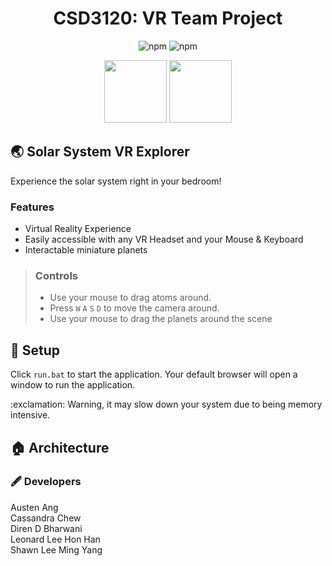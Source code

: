 <h1 align="center">
	CSD3120: VR Team Project
</h1>

<p align="center">
	<img alt="npm" src="https://img.shields.io/npm/v/npm?label=npm&style=for-the-badge">
	<img alt="npm" src="https://img.shields.io/npm/v/webpack?label=webpack&style=for-the-badge">
</p>

<p align="center">
	<img src="https://upload.wikimedia.org/wikipedia/commons/4/4c/Typescript_logo_2020.svg" width="100" height="100">
	<img src="https://www.babylonjs.com/assets/logo-babylonjs-social-twitter.png" width ="100" height="100">
</p>

## :earth_asia: Solar System VR Explorer
Experience the solar system right in your bedroom!

<h3>  Features </h3>
	
 - Virtual Reality Experience
 - Easily accessible with any VR Headset and your Mouse & Keyboard
 - Interactable miniature planets

<blockquote>
	<h3>  Controls</h3>
	
 - Use your mouse to drag atoms around.
 - Press `W` `A` `S` `D` to move the camera around.
 - Use your mouse to drag the planets around the scene
</blockquote>

## :hammer: Setup

Click `run.bat` to start the application.
Your default browser will open a window to run the application.

<p align="left">
	:exclamation: Warning, it may slow down your system due to being memory intensive.
</p>

## :house: Architecture


### :fountain_pen: Developers

<p>
	Austen Ang <br/>		
	Cassandra Chew <br/>
	Diren D Bharwani <br/>
	Leonard Lee Hon Han <br/>
	Shawn Lee Ming Yang
</p>

